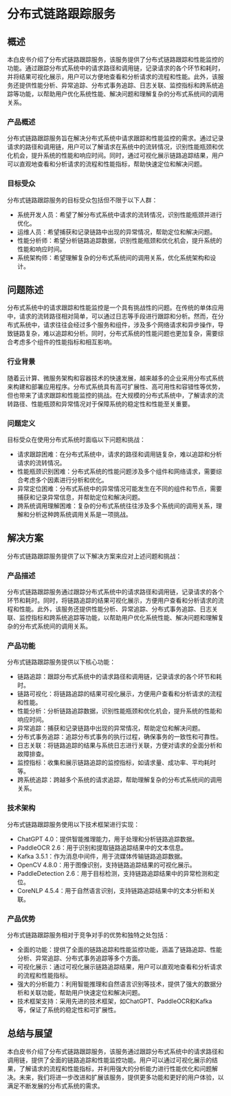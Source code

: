 # 分布式链路跟踪服务

## 概述
本白皮书介绍了分布式链路跟踪服务，该服务提供了分布式链路跟踪和性能监控的功能。通过跟踪分布式系统中的请求路径和调用链，记录请求的各个环节和耗时，并将结果可视化展示，用户可以方便地查看和分析请求的流程和性能。此外，该服务还提供性能分析、异常追踪、分布式事务追踪、日志关联、监控指标和跨系统追踪等功能，以帮助用户优化系统性能、解决问题和理解复杂的分布式系统间的调用关系。

### 产品概述
分布式链路跟踪服务旨在解决分布式系统中请求跟踪和性能监控的需求。通过记录请求的路径和调用链，用户可以了解请求在系统中的流转情况，识别性能瓶颈和优化机会，提升系统的性能和响应时间。同时，通过可视化展示链路追踪结果，用户可以直观地查看和分析请求的流程和性能指标，帮助快速定位和解决问题。

### 目标受众
分布式链路跟踪服务的目标受众包括但不限于以下人群：
- 系统开发人员：希望了解分布式系统中请求的流转情况，识别性能瓶颈并进行优化。
- 运维人员：希望捕获和记录链路中出现的异常情况，帮助定位和解决问题。
- 性能分析师：希望分析链路追踪数据，识别性能瓶颈和优化机会，提升系统的性能和响应时间。
- 系统架构师：希望理解复杂的分布式系统间的调用关系，优化系统架构和设计。

## 问题陈述
分布式系统中的请求跟踪和性能监控是一个具有挑战性的问题。在传统的单体应用中，请求的流转路径相对简单，可以通过日志等手段进行跟踪和分析。然而，在分布式系统中，请求往往会经过多个服务和组件，涉及多个网络请求和异步操作，导致链路复杂，难以追踪和分析。同时，分布式系统的性能问题也更加复杂，需要综合考虑多个组件的性能指标和相互影响。

### 行业背景
随着云计算、微服务架构和容器技术的快速发展，越来越多的企业采用分布式系统来构建和部署应用程序。分布式系统具有高可扩展性、高可用性和容错性等优势，但也带来了请求跟踪和性能监控的挑战。在大规模的分布式系统中，了解请求的流转路径、性能瓶颈和异常情况对于保障系统的稳定性和性能至关重要。

### 问题定义
目标受众在使用分布式系统时面临以下问题和挑战：
- 请求跟踪困难：在分布式系统中，请求的路径和调用链复杂，难以追踪和分析请求的流转情况。
- 性能瓶颈识别困难：分布式系统的性能问题涉及多个组件和网络请求，需要综合考虑多个因素进行分析和优化。
- 异常定位困难：分布式系统中的异常情况可能发生在不同的组件和节点，需要捕获和记录异常信息，并帮助定位和解决问题。
- 跨系统调用理解困难：复杂的分布式系统往往涉及多个系统间的调用关系，理解和分析这种跨系统调用关系是一项挑战。

## 解决方案
分布式链路跟踪服务提供了以下解决方案来应对上述问题和挑战：

### 产品描述
分布式链路跟踪服务通过跟踪分布式系统中的请求路径和调用链，记录请求的各个环节和耗时。同时，将链路追踪的结果可视化展示，方便用户查看和分析请求的流程和性能。此外，该服务还提供性能分析、异常追踪、分布式事务追踪、日志关联、监控指标和跨系统追踪等功能，以帮助用户优化系统性能、解决问题和理解复杂的分布式系统间的调用关系。

### 产品功能
分布式链路跟踪服务提供以下核心功能：
- 链路追踪：跟踪分布式系统中的请求路径和调用链，记录请求的各个环节和耗时。
- 链路可视化：将链路追踪的结果可视化展示，方便用户查看和分析请求的流程和性能。
- 性能分析：分析链路追踪数据，识别性能瓶颈和优化机会，提升系统的性能和响应时间。
- 异常追踪：捕获和记录链路中出现的异常情况，帮助定位和解决问题。
- 分布式事务追踪：追踪分布式事务的执行过程，确保事务的一致性和可靠性。
- 日志关联：将链路追踪的结果与系统日志进行关联，方便对请求的全面分析和故障排查。
- 监控指标：收集和展示链路追踪的监控指标，如请求量、成功率、平均耗时等。
- 跨系统追踪：跨越多个系统的请求追踪，帮助理解复杂的分布式系统间的调用关系。

### 技术架构
分布式链路跟踪服务使用以下技术框架进行实现：
- ChatGPT 4.0：提供智能推理能力，用于处理和分析链路追踪数据。
- PaddleOCR 2.6：用于识别和提取链路追踪结果中的文本信息。
- Kafka 3.5.1：作为消息中间件，用于流媒体传输链路追踪数据。
- OpenCV 4.8.0：用于图像识别，支持链路追踪结果的可视化展示。
- PaddleDetection 2.6：用于目标检测，支持链路追踪结果中的异常检测和定位。
- CoreNLP 4.5.4：用于自然语言识别，支持链路追踪结果中的文本分析和关联。

### 产品优势
分布式链路跟踪服务相对于竞争对手的优势和独特之处包括：
- 全面的功能：提供了全面的链路追踪和性能监控功能，涵盖了链路追踪、性能分析、异常追踪、分布式事务追踪等多个方面。
- 可视化展示：通过可视化展示链路追踪结果，用户可以直观地查看和分析请求的流程和性能指标。
- 强大的分析能力：利用智能推理和自然语言识别等技术，提供了强大的数据分析和关联功能，帮助用户快速定位和解决问题。
- 技术框架支持：采用先进的技术框架，如ChatGPT、PaddleOCR和Kafka等，保证了系统的稳定性和可扩展性。

## 总结与展望
本白皮书介绍了分布式链路跟踪服务，该服务通过跟踪分布式系统中的请求路径和调用链，提供了全面的链路追踪和性能监控功能。用户可以通过可视化展示的结果，了解请求的流程和性能指标，并利用强大的分析能力进行性能优化和问题解决。未来，我们将进一步改进和扩展该服务，提供更多功能和更好的用户体验，以满足不断发展的分布式系统的需求。